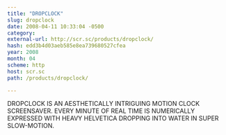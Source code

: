 ```yaml
---
title: "DROPCLOCK"
slug: dropclock
date: 2008-04-11 10:33:04 -0500
category: 
external-url: http://scr.sc/products/dropclock/
hash: edd3b4d03aeb585e8ea739680527cfea
year: 2008
month: 04
scheme: http
host: scr.sc
path: /products/dropclock/

---
```


DROPCLOCK IS AN AESTHETICALLY INTRIGUING MOTION CLOCK SCREENSAVER. EVERY MINUTE OF REAL TIME IS NUMERICALLY EXPRESSED WITH HEAVY HELVETICA DROPPING INTO WATER IN SUPER SLOW-MOTION.

